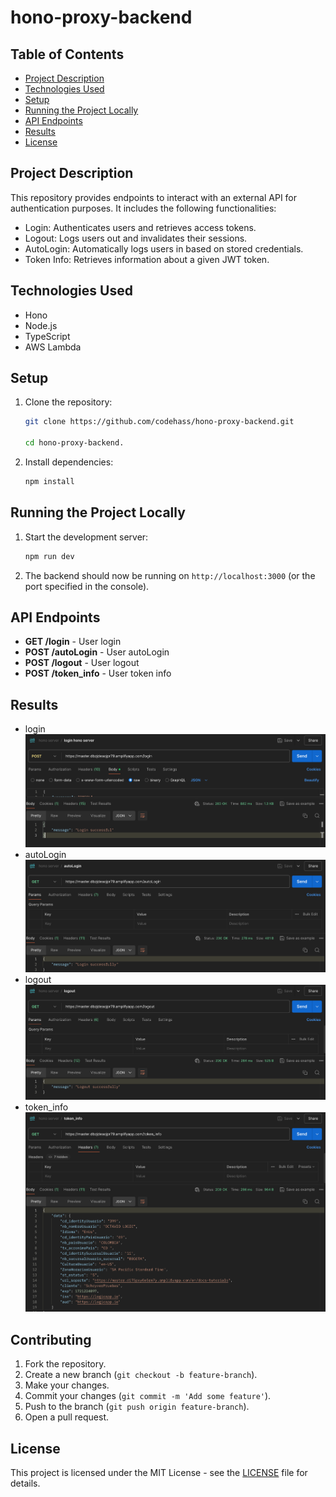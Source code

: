 # hono-proxy-backend

## Table of Contents

- [Project Description](#project-description)
- [Technologies Used](#technologies-used)
- [Setup](#setup)
- [Running the Project Locally](#running-the-project-locally)
- [API Endpoints](#api-endpoints)
- [Results](#api-endpoints-results)
- [License](#license)

## Project Description

This repository provides endpoints to interact with an external API for authentication purposes. It includes the following functionalities:

- Login: Authenticates users and retrieves access tokens.
- Logout: Logs users out and invalidates their sessions.
- AutoLogin: Automatically logs users in based on stored credentials.
- Token Info: Retrieves information about a given JWT token.

## Technologies Used

- Hono
- Node.js
- TypeScript
- AWS Lambda

## Setup

1. Clone the repository:

    ```bash
    git clone https://github.com/codehass/hono-proxy-backend.git
    
    cd hono-proxy-backend.
    ```

2. Install dependencies:

    ```bash
    npm install
    ```

## Running the Project Locally

1. Start the development server:

    ```bash
    npm run dev
    ```

2. The backend should now be running on `http://localhost:3000` (or the port specified in the console).

## API Endpoints

- **GET /login** - User login
- **POST /autoLogin** - User autoLogin
- **POST /logout** - User logout
- **POST /token_info** - User token info

## Results
 - login
![Screenshot of Backend](/src/imgs/login.png)
 - autoLogin
 ![Screenshot of Backend](/src/imgs/autologin.png)
 - logout
 ![Screenshot of Backend](/src/imgs/logout.png)
 - token_info
 ![Screenshot of Backend](/src/imgs/tokenInfo.png)
 
## Contributing

1. Fork the repository.
2. Create a new branch (`git checkout -b feature-branch`).
3. Make your changes.
4. Commit your changes (`git commit -m 'Add some feature'`).
5. Push to the branch (`git push origin feature-branch`).
6. Open a pull request.

## License

This project is licensed under the MIT License - see the [LICENSE](LICENSE) file for details.

